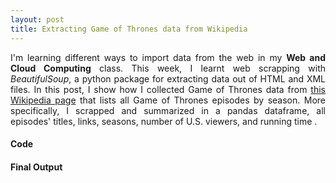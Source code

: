 ```yaml
---
layout: post
title: Extracting Game of Thrones data from Wikipedia
---
```


<div align="justify">
 
I'm learning different ways to import data from the web in my **Web and Cloud Computing** class. This week, I learnt web scrapping with *BeautifulSoup*, a python package for extracting data out of HTML and XML files. 
In this post, I show how I collected Game of Thrones data from <a href="https://en.wikipedia.org/wiki/List_of_Game_of_Thrones_episodes"> this Wikipedia page</a> that lists all Game of Thrones episodes by season. More specifically, I scrapped and summarized in a pandas dataframe, all episodes' titles, links, seasons, number of U.S. viewers, and running time .

</div>


#### Code

 
#### Final Output

 

